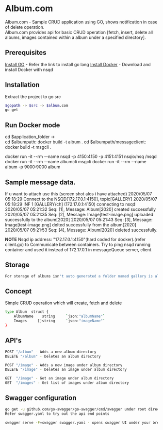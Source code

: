 # Album.com

Album.com - Sample CRUD application using GO, shows notification in case of delete operation.  
Album.com provides api for basic CRUD operation [fetch, insert, delete  all albums, images contained within a album under a specified directory].

## Prerequisites 
[Install GO](https://golang.org/doc/install) - Refer the link to install go lang
[Install Docker](https://docs.docker.com/) - Download and install Docker with nsqd

## Installation
Extract the project to go src

```bash
$gopath -> $src -> $album.com
go get
```
## Run Docker mode 
cd $application_folder ->  
cd $albumpath: docker build -t album .
cd $albumpath/messageclient: docker build -t msgcli .

docker run -it --rm --name nsqd -p 4150:4150 -p 4151:4151 nsqio/nsq /nsqd
docker run -it --rm --name albumcli msgcli
docker run -it --rm --name album -p 9000:9000 album




Sample message data.
-------------------
If u want to attach use this  (screen shot alos i have attached)
2020/05/07 05:18:29 Connect to the NSQD[172.17.0.1:4150], topic[GALLERY]
2020/05/07 05:18:29 INF    1 [GALLERY/ch] (172.17.0.1:4150) connecting to nsqd
2020/05/07 05:21:32 Seq: [1], Message: Album[2020] created successfully
2020/05/07 05:21:35 Seq: [2], Message: Image[test-image.png] uploaded successfully to the album[2020]
2020/05/07 05:21:43 Seq: [3], Message: Image[test-image.png] delted successfully from the album[2020]
2020/05/07 05:21:53 Seq: [4], Message: Album[2020] deleted successfully.

**NOTE**
Nsqd ip address: "172.17.0.1:4150"(hard coded for docker).(refer client.go) to Communicate between containers. Try to ping nsqd running container and used it instead of 172.17.0.1 in messageQueue server, client


## Storage
```bash
For storage of albums isn't auto generated a folder named gallery is already present 
```   

## Concept

Simple CRUD operation which will create, fetch and delete 

```bash
type Album  struct {
	AlbumName    string 	`json:"albumName"`
	Images     []string		`json:"imageName"`
}
```

## API's
```bash
POST "/album" - Adds a new album directory
DELETE "/album" - Deletes an album directory

POST "/image" - Adds a new image under album directory
DELETE "/image" - Deletes an image under album directory

GET  "/image" - Get an image under album directory
GET  "/images" - Get list of images under album directory
```

## Swagger configuration 
```bash
go get -u github.com/go-swagger/go-swagger/cmd/swagger under root directory
Refer swagger.yaml to try out the api end points

swagger serve -F=swagger swagger.yaml - opens swagger UI under your browser as host specified as swagger.yaml

```